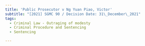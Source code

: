 ```yaml
---
title: 'Public Prosecutor v Ng Yuan Piao, Victor'
subtitle: "[2021] SGMC 90 / Decision Date: 31\_December\_2021"
tags:
  - Criminal Law - Outraging of modesty
  - Criminal Procedure and Sentencing
  - Sentencing

---
```

